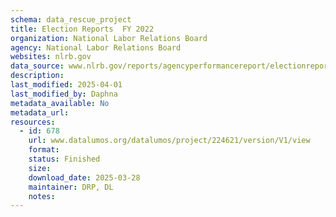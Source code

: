 ```yaml
---
schema: data_rescue_project 
title: Election Reports  FY 2022
organization: National Labor Relations Board
agency: National Labor Relations Board
websites: nlrb.gov
data_source: www.nlrb.gov/reports/agencyperformancereport/electionreports/electionreportsfy2022
description: 
last_modified: 2025-04-01
last_modified_by: Daphna
metadata_available: No
metadata_url: 
resources:
  - id: 678
    url: www.datalumos.org/datalumos/project/224621/version/V1/view
    format: 
    status: Finished
    size: 
    download_date: 2025-03-28
    maintainer: DRP, DL
    notes: 
---
```

